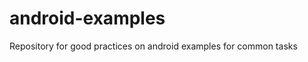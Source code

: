 android-examples
================

Repository for good practices on android examples for common tasks
